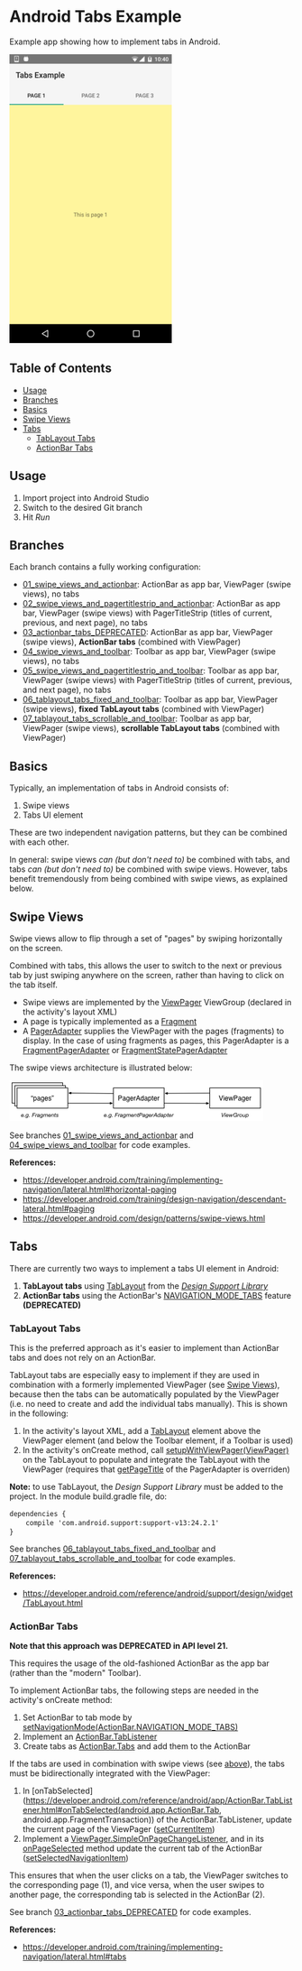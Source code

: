Android Tabs Example
====================

Example app showing how to implement tabs in Android.

![App Screenshot](README_res/screenshot_small.png)


Table of Contents
-----------------

<!-- START doctoc generated TOC please keep comment here to allow auto update -->
<!-- DON'T EDIT THIS SECTION, INSTEAD RE-RUN doctoc TO UPDATE -->


- [Usage](#usage)
- [Branches](#branches)
- [Basics](#basics)
- [Swipe Views](#swipe-views)
- [Tabs](#tabs)
  - [TabLayout Tabs](#tablayout-tabs)
  - [ActionBar Tabs](#actionbar-tabs)

<!-- END doctoc generated TOC please keep comment here to allow auto update -->


Usage
-----

1. Import project into Android Studio
2. Switch to the desired Git branch
3. Hit *Run*


Branches
--------

Each branch contains a fully working configuration:

- [01_swipe_views_and_actionbar](https://github.com/weibeld/AndroidTabsExample/tree/01_swipe_views_and_actionbar):
ActionBar as app bar, ViewPager (swipe views), no tabs
- [02_swipe_views_and_pagertitlestrip_and_actionbar](https://github.com/weibeld/AndroidTabsExample/tree/02_swipe_views_and_pagertitlestrip_and_actionbar): ActionBar as app bar, ViewPager (swipe views) with PagerTitleStrip (titles of current, previous, and next page), no tabs
- [03_actionbar_tabs_DEPRECATED](https://github.com/weibeld/AndroidTabsExample/tree/03_actionbar_tabs_DEPRECATED): ActionBar as app bar, ViewPager (swipe views), **ActionBar tabs** (combined with ViewPager)
- [04_swipe_views_and_toolbar](https://github.com/weibeld/AndroidTabsExample/tree/04_swipe_views_and_toolbar): Toolbar as app bar, ViewPager (swipe views), no tabs
- [05_swipe_views_and_pagertitlestrip_and_toolbar](https://github.com/weibeld/AndroidTabsExample/tree/05_swipe_views_and_pagertitlestrip_and_toolbar): Toolbar as app bar, ViewPager (swipe views) with PagerTitleStrip (titles of current, previous, and next page), no tabs
- [06_tablayout_tabs_fixed_and_toolbar](https://github.com/weibeld/AndroidTabsExample/tree/06_tablayout_tabs_fixed_and_toolbar): Toolbar as app bar, ViewPager (swipe views), **fixed TabLayout tabs** (combined with ViewPager)
- [07_tablayout_tabs_scrollable_and_toolbar](https://github.com/weibeld/AndroidTabsExample/tree/07_tablayout_tabs_scrollable_and_toolbar): Toolbar as app bar, ViewPager (swipe views), **scrollable TabLayout tabs** (combined with ViewPager)


Basics
------

Typically, an implementation of tabs in Android consists of:

1. Swipe views
2. Tabs UI element

These are two independent navigation patterns, but they can be combined with each other.

In general: swipe views *can (but don't need to)* be combined with tabs, and tabs *can (but don't need to)* be combined with swipe views. However, tabs benefit tremendously from being combined with swipe views, as explained below.


Swipe Views
-----------

Swipe views allow to flip through a set of "pages" by swiping horizontally on the screen.

Combined with tabs, this allows the user to switch to the next or previous tab by just swiping anywhere on the screen, rather than having to click on the tab itself. 

- Swipe views are implemented by the [ViewPager](https://developer.android.com/reference/android/support/v4/view/ViewPager.html) ViewGroup (declared in the activity's layout XML)
- A page is typically implemented as a [Fragment](https://developer.android.com/reference/android/support/v4/view/ViewPager.html)
- A [PagerAdapter](https://developer.android.com/reference/android/support/v4/view/PagerAdapter.html) supplies the ViewPager with the pages (fragments) to display. In the case of using fragments as pages, this PagerAdapter is a [FragmentPagerAdapter](https://developer.android.com/reference/android/support/v13/app/FragmentPagerAdapter.html) or [FragmentStatePagerAdapter](https://developer.android.com/reference/android/support/v13/app/FragmentStatePagerAdapter.html)

The swipe views architecture is illustrated below:

![Swipe Views Architecture](README_res/swipe_views.png)

See branches [01_swipe_views_and_actionbar](https://github.com/weibeld/AndroidTabsExample/tree/01_swipe_views_and_actionbar) and [04_swipe_views_and_toolbar](https://github.com/weibeld/AndroidTabsExample/tree/04_swipe_views_and_toolbar) for code examples.

**References:**

- https://developer.android.com/training/implementing-navigation/lateral.html#horizontal-paging
- https://developer.android.com/training/design-navigation/descendant-lateral.html#paging
- https://developer.android.com/design/patterns/swipe-views.html


Tabs
----

There are currently two ways to implement a tabs UI element in Android:

1. **TabLayout tabs** using [TabLayout](https://developer.android.com/reference/android/support/design/widget/TabLayout.html) from the [*Design Support Library*](https://guides.codepath.com/android/Design-Support-Library)
2. **ActionBar tabs** using the ActionBar's [NAVIGATION_MODE_TABS](https://developer.android.com/reference/android/app/ActionBar.html#NAVIGATION_MODE_TABS) feature **(DEPRECATED)**


### TabLayout Tabs

This is the preferred approach as it's easier to implement than ActionBar tabs and does not rely on an ActionBar.

TabLayout tabs are especially easy to implement if they are used in combination with a formerly implemented ViewPager (see [Swipe Views](#swipe-views)), because then the tabs can be automatically populated by the ViewPager (i.e. no need to create and add the individual tabs manually). This is shown in the following:

1. In the activity's layout XML, add a [TabLayout](https://developer.android.com/reference/android/support/design/widget/TabLayout.html) element above the ViewPager element (and below the Toolbar element, if a Toolbar is used)
2. In the activity's onCreate method, call [setupWithViewPager(ViewPager)](https://developer.android.com/reference/android/support/design/widget/TabLayout.html#setupWithViewPager(android.support.v4.view.ViewPager)) on the TabLayout to populate and integrate the TabLayout with the ViewPager (requires that [getPageTitle](https://developer.android.com/reference/android/support/v4/view/PagerAdapter.html#getPageTitle(int)) of the PagerAdapter is overriden)

**Note:** to use TabLayout, the *Design Support Library* must be added to the project. In the module build.gradle file, do:

```
dependencies {
    compile 'com.android.support:support-v13:24.2.1'
}
```

See branches [06_tablayout_tabs_fixed_and_toolbar](https://github.com/weibeld/AndroidTabsExample/tree/06_tablayout_tabs_fixed_and_toolbar) and [07_tablayout_tabs_scrollable_and_toolbar](https://github.com/weibeld/AndroidTabsExample/tree/07_tablayout_tabs_scrollable_and_toolbar) for code examples.

**References:**

- https://developer.android.com/reference/android/support/design/widget/TabLayout.html



### ActionBar Tabs

**Note that this approach was DEPRECATED in API level 21.**

This requires the usage of the old-fashioned ActionBar as the app bar (rather than the "modern" Toolbar).

To implement ActionBar tabs, the following steps are needed in the activity's onCreate method:

1. Set ActionBar to tab mode by [setNavigationMode(ActionBar.NAVIGATION_MODE_TABS)](https://developer.android.com/reference/android/app/ActionBar.html#setNavigationMode(int))
2. Implement an [ActionBar.TabListener](https://developer.android.com/reference/android/app/ActionBar.TabListener.html)
3. Create tabs as [ActionBar.Tabs](https://developer.android.com/reference/android/app/ActionBar.Tab.html) and add them to the ActionBar

If the tabs are used in combination with swipe views (see [above](#swipe-views)), the tabs must be bidirectionally integrated with the ViewPager:

1. In [onTabSelected](https://developer.android.com/reference/android/app/ActionBar.TabListener.html#onTabSelected(android.app.ActionBar.Tab, android.app.FragmentTransaction)) of the ActionBar.TabListener, update the current page of the ViewPager ([setCurrentItem](https://developer.android.com/reference/android/support/v4/view/ViewPager.html#setCurrentItem(int)))
2. Implement a [ViewPager.SimpleOnPageChangeListener](https://developer.android.com/reference/android/support/v4/view/ViewPager.SimpleOnPageChangeListener.html), and in its [onPageSelected](https://developer.android.com/reference/android/support/v4/view/ViewPager.SimpleOnPageChangeListener.html#onPageSelected(int)) method update the current tab of the ActionBar ([setSelectedNavigationItem](https://developer.android.com/reference/android/app/ActionBar.html#setSelectedNavigationItem(int)))

This ensures that when the user clicks on a tab, the ViewPager switches to the corresponding page (1), and vice versa, when the user swipes to another page, the corresponding tab is selected in the ActionBar (2).

See branch [03_actionbar_tabs_DEPRECATED](https://github.com/weibeld/AndroidTabsExample/tree/03_actionbar_tabs_DEPRECATED) for code examples.

**References:**

- https://developer.android.com/training/implementing-navigation/lateral.html#tabs
